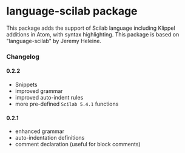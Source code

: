 # language-scilab package

This package adds the support of Scilab language including Klippel additions in Atom, with syntax highlighting.
This package is based on "language-scilab" by Jeremy Heleine.

### Changelog
#### 0.2.2
 - Snippets
 - improved grammar
 - improved auto-indent rules
 - more pre-defined `Scilab 5.4.1` functions

#### 0.2.1
 - enhanced grammar
 - auto-indentation definitions
 - comment declaration (useful for block comments)
